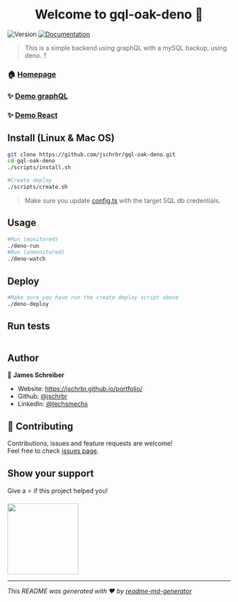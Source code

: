 <h1 align="center">Welcome to gql-oak-deno 👋</h1>
<p>
  <img alt="Version" src="https://img.shields.io/badge/version-0.1-blue.svg?cacheSeconds=2592000" />
  <a href="https://github.com/jschrbr/gql-oak-deno" target="_blank">
    <img alt="Documentation" src="https://img.shields.io/badge/documentation-yes-brightgreen.svg" />
  </a>
</p>

> This is a simple backend using graphQL with a mySQL backup, using deno.
?
### 🏠 [Homepage](https://github.com/jschrbr/gql-oak-deno)

### ✨ [Demo graphQL](https://parts-gql.herokuapp.com/graphql)

### ✨ [Demo React](https://parts-gql.herokuapp.com/)

## Install (Linux & Mac OS)

```sh
git clone https://github.com/jschrbr/gql-oak-deno.git
cd gql-oak-deno
./scripts/install.sh

#Create deploy
./scripts/create.sh

```

> Make sure you update [config.ts](./src/config/config.ts) with the target SQL db credentials.

## Usage

```sh
#Run (monitored)
./deno-run
#Run (unmonitored)
./deno-watch
```

## Deploy

```sh
#Make sure you have run the create deploy script above
./deno-deploy
```

## Run tests

```sh

```

## Author

👤 **James Schreiber**

- Website: https://jschrbr.github.io/portfolio/
- Github: [@jschrbr](https://github.com/jschrbr)
- LinkedIn: [@techsmechs](https://linkedin.com/in/techsmechs)

## 🤝 Contributing

Contributions, issues and feature requests are welcome!<br />Feel free to check [issues page](https://github.com/jschrbr/gql-oak-deno/issues).

## Show your support

Give a ⭐️ if this project helped you!

<a href="https://www.patreon.com/techsmechs">
  <img src="https://c5.patreon.com/external/logo/become_a_patron_button@2x.png" width="160">
</a>

---

_This README was generated with ❤️ by [readme-md-generator](https://github.com/kefranabg/readme-md-generator)_
